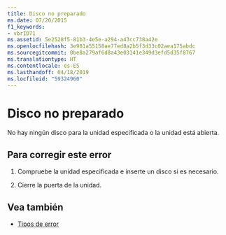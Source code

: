 ```yaml
---
title: Disco no preparado
ms.date: 07/20/2015
f1_keywords:
- vbrID71
ms.assetid: 5e2528f5-81b3-4e5e-a294-a43cc738a42e
ms.openlocfilehash: 3e981a55158ae77ed8a2b5f3d33c02aea175abdc
ms.sourcegitcommit: 0be8a279af6d8a43e03141e349d3efd5d35f8767
ms.translationtype: HT
ms.contentlocale: es-ES
ms.lasthandoff: 04/18/2019
ms.locfileid: "59324960"
---
```

# <a name="disk-not-ready"></a>Disco no preparado
No hay ningún disco para la unidad especificada o la unidad está abierta.  
  
## <a name="to-correct-this-error"></a>Para corregir este error  
  
1. Compruebe la unidad especificada e inserte un disco si es necesario.  
  
2. Cierre la puerta de la unidad.  
  
## <a name="see-also"></a>Vea también

- [Tipos de error](../../visual-basic/programming-guide/language-features/error-types.md)
